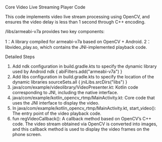 Core Video Live Streaming Player Code

This code implements video live stream processing using OpenCV, and ensures the video delay is less than 1 second through C++ encoding.

/libs/armeabi-v7a provides two key components:

  1：A library compiled for armeabi-v7a based on OpenCV + Android.
  2：libvideo_play.so, which contains the JNI-implemented playback code.
  
Detailed Steps
1. Add ndk configuration in build.gradle.kts to specify the dynamic library used by Android
	ndk {
	    abiFilters.add("armeabi-v7a")
	}
2. Add libs configuration in build.gradle.kts to specify the location of the dynamic libraries
	sourceSets.all {
	    jniLibs.srcDirs("libs")
	}
3. java/com/example/videolibrary/VideoPresenter.kt: Kotlin code corresponding to JNI, including the native interface.
4. java/com/example/kotlin_opencv_rtmp/MainActivity.kt: Core code that uses the JNI interface to display the video.
5. In java/com/example/kotlin_opencv_rtmp/MainActivity.kt, start_video(): The entry point of the video playback code.
6. fun regVideoCallback(): A callback method based on OpenCV’s C++ code. The video stream obtained via OpenCV is converted into images, and this callback method is used to display the video frames on the phone screen.
